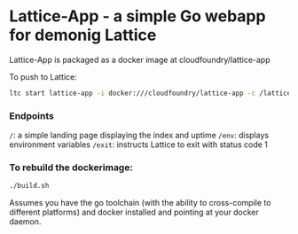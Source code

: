 # Lattice-App - a simple Go webapp for demonig Lattice

Lattice-App is packaged as a docker image at cloudfoundry/lattice-app

To push to Lattice:

```bash
ltc start lattice-app -i docker:///cloudfoundry/lattice-app -c /lattice-app
```

### Endpoints

`/`: a simple landing page displaying the index and uptime
`/env`: displays environment variables
`/exit`: instructs Lattice to exit with status code 1

### To rebuild the dockerimage:

```bash
./build.sh
```

Assumes you have the go toolchain (with the ability to cross-compile to different platforms) and docker installed and pointing at your docker daemon.
